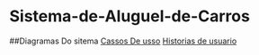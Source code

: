# Sistema-de-Aluguel-de-Carros
##Diagramas Do sitema 
[Cassos De usso](./Diagramas/HistoriasDeUsuario.pdf)
[Historias de usuario](./Diagramas/UseCaseDiagram.pdf)
